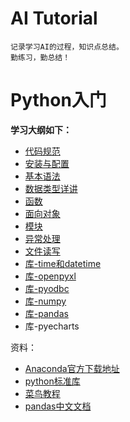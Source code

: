 # AI Tutorial
    记录学习AI的过程，知识点总结。
    勤练习，勤总结！

# **Python入门**
**学习大纲如下：**
* [代码规范](./src/python/chapter-0/article/chapter00.md)
* [安装与配置](./src/python/chapter-1/article/chapter01.md)
* [基本语法](./src/python/chapter-2/article/chapter02.md)
* [数据类型详讲](./src/python/chapter-3/article/chapter03.md)
* [函数](./src/python/chapter-4/article/chapter04.md)
* [面向对象](./src/python/chapter-5/article/chapter05.md)
* [模块](./src/python/chapter-6/article/chapter06.md)
* [异常处理](./src/python/chapter-7/article/chapter07.md)
* [文件读写](./src/python/chapter-8/article/chapter08.md)
* [库-time和datetime](./src/python/chapter-9/article/chapter09.md)
* [库-openpyxl](./src/python/chapter-10/article/chapter10.md)
* [库-pyodbc](./src/python/chapter-11/article/chapter11.md)
* [库-numpy](./src/python/chapter-12/article/chapter12.md)
* [库-pandas](./src/python/chapter-13/article/chapter13.md)
* 库-pyecharts

资料：

- [Anaconda官方下载地址](https://www.anaconda.com/distribution/#download-section)
- [python标准库](https://docs.python.org/zh-cn/3/library/functions.html)
- [菜鸟教程](https://www.runoob.com/python3/python3-tutorial.html)
- [pandas中文文档](https://www.pypandas.cn/document)